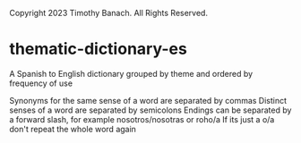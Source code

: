 Copyright 2023 Timothy Banach. All Rights Reserved.

# thematic-dictionary-es
A Spanish to English dictionary grouped by theme and ordered by frequency of use

Synonyms for the same sense of a word are separated by commas
Distinct senses of a word are separated by semicolons
Endings can be separated by a forward slash, for example nosotros/nosotras or roho/a
	If its just a o/a don't repeat the whole word again
